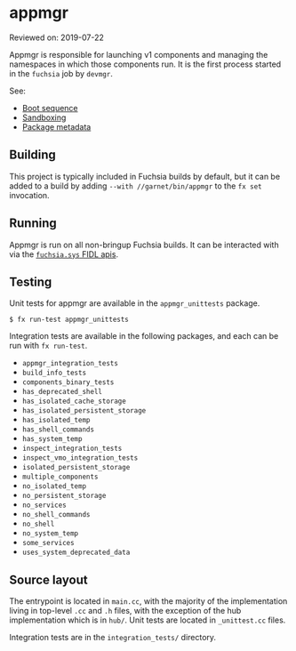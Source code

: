 # appmgr

Reviewed on: 2019-07-22

Appmgr is responsible for launching v1 components and managing the namespaces in
which those components run. It is the first process started in the `fuchsia` job
by `devmgr`.

See:

* [Boot sequence](https://fuchsia.googlesource.com/fuchsia/+/master/docs/the-book/boot_sequence.md)
* [Sandboxing](https://fuchsia.googlesource.com/fuchsia/+/master/docs/the-book/sandboxing.md)
* [Package metadata](https://fuchsia.googlesource.com/fuchsia/+/master/docs/the-book/package_metadata.md)

## Building

This project is typically included in Fuchsia builds by default, but it can be
added to a build by adding `--with //garnet/bin/appmgr` to the `fx set`
invocation.

## Running

Appmgr is run on all non-bringup Fuchsia builds. It can be interacted with via
the [`fuchsia.sys` FIDL apis](/sdk/fidl/fuchsia.sys).

## Testing

Unit tests for appmgr are available in the `appmgr_unittests` package.

```
$ fx run-test appmgr_unittests
```

Integration tests are available in the following packages, and each can be run
with `fx run-test`.

- `appmgr_integration_tests`
- `build_info_tests`
- `components_binary_tests`
- `has_deprecated_shell`
- `has_isolated_cache_storage`
- `has_isolated_persistent_storage`
- `has_isolated_temp`
- `has_shell_commands`
- `has_system_temp`
- `inspect_integration_tests`
- `inspect_vmo_integration_tests`
- `isolated_persistent_storage`
- `multiple_components`
- `no_isolated_temp`
- `no_persistent_storage`
- `no_services`
- `no_shell_commands`
- `no_shell`
- `no_system_temp`
- `some_services`
- `uses_system_deprecated_data`

## Source layout

The entrypoint is located in `main.cc`, with the majority of the implementation
living in top-level `.cc` and `.h` files, with the exception of the hub
implementation which is in `hub/`. Unit tests are located in `_unittest.cc`
files.

Integration tests are in the `integration_tests/` directory.
